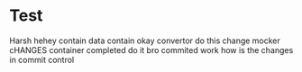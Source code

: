 # Test
Harsh
hehey
contain
data
contain
okay
convertor
do this
change
mocker
cHANGES
container
completed
do it bro
commited
work
how
is
the
changes
in
commit
control
